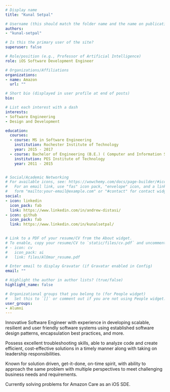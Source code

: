 ```yaml
---
# Display name
title: "Kunal Setpal"

# Username (this should match the folder name and the name on publications)
authors:
- "kunal-setpal"

# Is this the primary user of the site?
superuser: false

# Role/position (e.g., Professor of Artificial Intelligence)
role: iOS Software Development Engineer

# Organizations/Affiliations
organizations:
- name: Amazon
  url: ""

# Short bio (displayed in user profile at end of posts)
bio: 

# List each interest with a dash
interests:
- Software Engineering
- Design and Development 

education:
  courses:
  - course: MS in Software Engineering
    institution: Rochester Institute of Technology
    year: 2015 - 2017
  - course: Bachelor of Engineering (B.E.) ( Computer and Information Sciences, General)
    institution: PES Institute of Technology
    year: 2011 - 2015


# Social/Academic Networking
# For available icons, see: https://wowchemy.com/docs/page-builder/#icons
#   For an email link, use "fas" icon pack, "envelope" icon, and a link in the
#   form "mailto:your-email@example.com" or "#contact" for contact widget.
social:
- icon: linkedin
  icon_pack: fab
  link: https://www.linkedin.com/in/andrew-distasi/
- icon: github
  icon_pack: fab
  link: https://www.linkedin.com/in/kunalsetpal/

  
# Link to a PDF of your resume/CV from the About widget.
# To enable, copy your resume/CV to `static/files/cv.pdf` and uncomment the lines below.
# - icon: cv
#   icon_pack: ai
#   link: files/AlOmar_resume.pdf

# Enter email to display Gravatar (if Gravatar enabled in Config)
email: ""

# Highlight the author in author lists? (true/false)
highlight_name: false

# Organizational groups that you belong to (for People widget)
#   Set this to `[]` or comment out if you are not using People widget.
user_groups:
- Alumni
---
```


Innovative Software Engineer with experience in developing scalable, resilient and user friendly software systems using established software design patterns, encapsulation best practices, and more.

Possess excellent troubleshooting skills, able to analyze code and create efficient, cost-effective solutions in a timely manner along with taking on leadership responsibilities.

Known for solution driven, get-it-done, on-time spirit, with ability to approach the same problem with multiple perspectives to meet challenging business needs and requirements.

Currently solving problems for Amazon Care as an iOS SDE.
